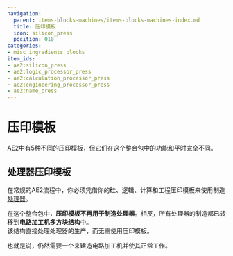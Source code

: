 ```yaml
---
navigation:
  parent: items-blocks-machines/items-blocks-machines-index.md
  title: 压印模板
  icon: silicon_press
  position: 010
categories:
- misc ingredients blocks
item_ids:
- ae2:silicon_press
- ae2:logic_processor_press
- ae2:calculation_processor_press
- ae2:engineering_processor_press
- ae2:name_press
---
```


# 压印模板

AE2中有5种不同的压印模板，但它们在这个整合包中的功能和平时完全不同。

<Row>
  <ItemImage id="silicon_press" scale="4" />

  <ItemImage id="logic_processor_press" scale="4" />

  <ItemImage id="calculation_processor_press" scale="4" />

  <ItemImage id="engineering_processor_press" scale="4" />
</Row>

<ItemImage id="name_press" scale="4" />

## 处理器压印模板

在常规的AE2流程中，你必须凭借你的硅、逻辑、计算和工程压印模板来使用<ItemLink id="inscriber" />制造[处理器](processors.md)。

在这个整合包中，**压印模板不再用于制造处理器**。相反，所有处理器的制造都已转移到**电路加工机多方块结构**中。  
该结构直接处理处理器的生产，而无需使用压印模板。

也就是说，仍然需要一个<ItemLink id="mysterious_cube" />来建造电路加工机并使其正常工作。
